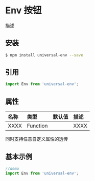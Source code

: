 # Env 按钮

描述

## 安装

```bash
$ npm install universal-env --save
```

## 引用

```jsx
import Env from 'universal-env';
```

## 属性

| 名称      | 类型       | 默认值  | 描述   |
| :------ | :------- | :--- | :--- |
| XXXX | Function |      | XXXX |

同时支持任意自定义属性的透传

## 基本示例

```jsx
//demo
import Env from 'universal-env';

```